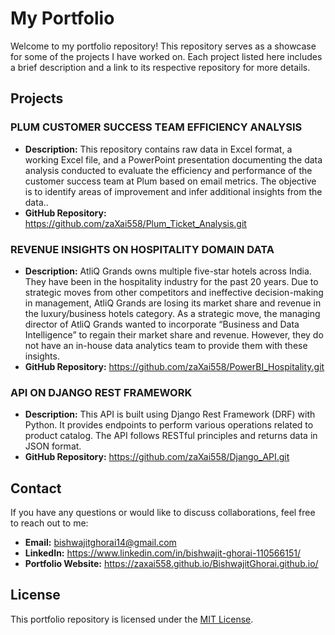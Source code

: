# My Portfolio

Welcome to my portfolio repository! This repository serves as a showcase for some of the projects I have worked on. Each project listed here includes a brief description and a link to its respective repository for more details.

## Projects

### PLUM CUSTOMER SUCCESS TEAM EFFICIENCY ANALYSIS

- **Description:** This repository contains raw data in Excel format, a working Excel file, and a PowerPoint presentation documenting the data analysis conducted to evaluate the efficiency and performance of the customer success team at Plum based on email metrics. The objective is to identify areas of improvement and infer additional insights from the data..
- **GitHub Repository:** https://github.com/zaXai558/Plum_Ticket_Analysis.git

### REVENUE INSIGHTS ON HOSPITALITY DOMAIN DATA

- **Description:** AtliQ Grands owns multiple five-star hotels across India. They have been in the hospitality industry for the past 20 years. Due to strategic moves from other competitors and ineffective decision-making in management, AtliQ Grands are losing its market share and revenue in the luxury/business hotels category. As a strategic move, the managing director of AtliQ Grands wanted to incorporate “Business and Data Intelligence” to regain their market share and revenue. However, they do not have an in-house data analytics team to provide them with these insights.
- **GitHub Repository:** https://github.com/zaXai558/PowerBI_Hospitality.git

### API ON DJANGO REST FRAMEWORK

- **Description:** This API is built using Django Rest Framework (DRF) with Python. It provides endpoints to perform various operations related to product catalog. The API follows RESTful principles and returns data in JSON format.
- **GitHub Repository:** https://github.com/zaXai558/Django_API.git

## Contact

If you have any questions or would like to discuss collaborations, feel free to reach out to me:

- **Email:** bishwajitghorai14@gmail.com
- **LinkedIn:** https://www.linkedin.com/in/bishwajit-ghorai-110566151/
- **Portfolio Website:** https://zaxai558.github.io/BishwajitGhorai.github.io/

## License

This portfolio repository is licensed under the [MIT License](LICENSE).